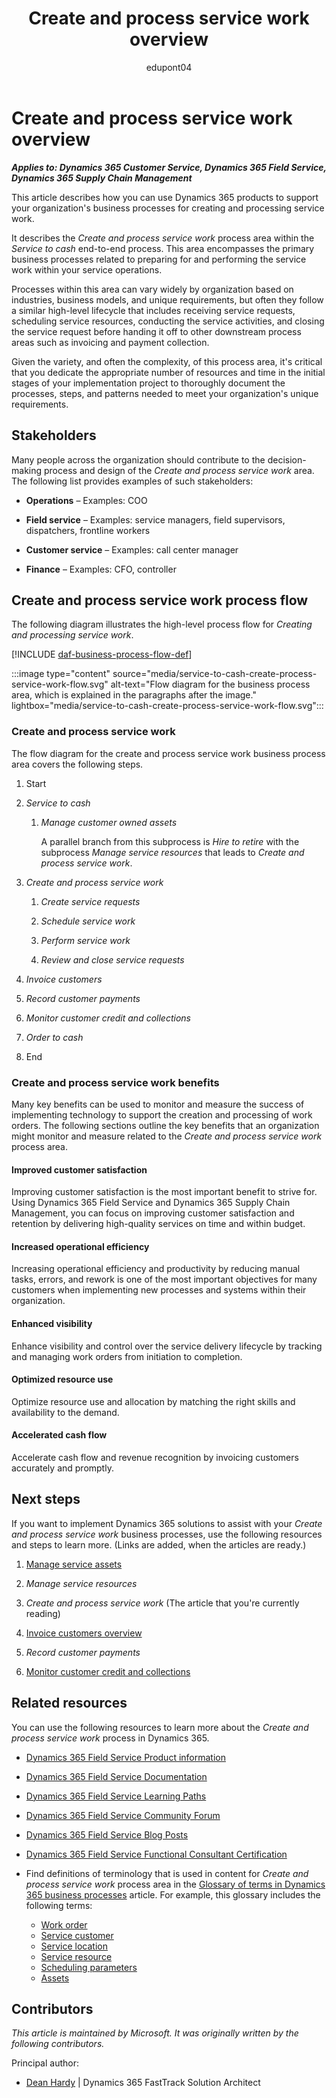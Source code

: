 ﻿---
title: Create and process service work overview
description: Learn how you can use Dynamics 365 products to support your organization's business processes for creating and processing work related to services.
ms.date: 02/21/2024
ms.topic: conceptual
author: edupont04
ms.author: dehardy
---

# Create and process service work overview

***Applies to: Dynamics 365 Customer Service, Dynamics 365 Field Service, Dynamics 365 Supply Chain Management***

This article describes how you can use Dynamics 365 products to support your organization's business processes for creating and processing service work.

It describes the *Create and process service work* process area within the *Service to cash* end-to-end process. This area encompasses the primary business processes related to preparing for and performing the service work within your service operations.

Processes within this area can vary widely by organization based on industries, business models, and unique requirements, but often they follow a similar high-level lifecycle that includes receiving service requests, scheduling service resources, conducting the service activities, and closing the service request before handing it off to other downstream process areas such as invoicing and payment collection.

Given the variety, and often the complexity, of this process area, it's critical that you dedicate the appropriate number of resources and time in the initial stages of your implementation project to thoroughly document the processes, steps, and patterns needed to meet your organization's unique requirements.

## Stakeholders 

Many people across the organization should contribute to the decision-making process and design of the *Create and process service work* area. The following list provides examples of such stakeholders:

- **Operations** – Examples: COO 

- **Field service** – Examples: service managers, field supervisors, dispatchers, frontline workers

- **Customer service** – Examples: call center manager

- **Finance** – Examples: CFO, controller

## Create and process service work process flow 

The following diagram illustrates the high-level process flow for *Creating and processing service work*.

[!INCLUDE [daf-business-process-flow-def](~/../shared-content/shared/guidance-includes/daf-business-process-flow-def.md)]

:::image type="content" source="media/service-to-cash-create-process-service-work-flow.svg" alt-text="Flow diagram for the business process area, which is explained in the paragraphs after the image." lightbox="media/service-to-cash-create-process-service-work-flow.svg":::

### Create and process service work

The flow diagram for the create and process service work business process area covers the following steps.

1. Start

2. *Service to cash*

    1. *Manage customer owned assets*

       A parallel branch from this subprocess is *Hire to retire* with the subprocess *Manage service resources* that leads to *Create and process service work*.

3. *Create and process service work*

    1. *Create service requests*

    2. *Schedule service work*

    3. *Perform service work*

    4. *Review and close service requests*

4. *Invoice customers*

5. *Record customer payments*

6. *Monitor customer credit and collections*

7. *Order to cash*

8. End

### Create and process service work benefits

Many key benefits can be used to monitor and measure the success of implementing technology to support the creation and processing of work orders. The following sections outline the key benefits that an organization might monitor and measure related to the *Create and process service work* process area.

####  Improved customer satisfaction

Improving customer satisfaction is the most important benefit to strive for. Using Dynamics 365 Field Service and Dynamics 365 Supply Chain Management, you can focus on improving customer satisfaction and retention by delivering high-quality services on time and within budget.

####  Increased operational efficiency

Increasing operational efficiency and productivity by reducing manual tasks, errors, and rework is one of the most important objectives for many customers when implementing new processes and systems within their organization.

#### Enhanced visibility

Enhance visibility and control over the service delivery lifecycle by tracking and managing work orders from initiation to completion.

#### Optimized resource use

Optimize resource use and allocation by matching the right skills and availability to the demand.

#### Accelerated cash flow

Accelerate cash flow and revenue recognition by invoicing customers accurately and promptly.

## Next steps

If you want to implement Dynamics 365 solutions to assist with your *Create and process service work* business processes, use the following resources and steps to learn more. (Links are added, when the articles are ready.)

1. [Manage service assets](service-to-cash-manage-service-assets.md)  

2. *Manage service resources*

3. *Create and process service work* (The article that you're currently reading)

4. [Invoice customers overview](order-to-cash-invoice-sales-orders-overview.md)

5. *Record customer payments*

6. [Monitor customer credit and collections](order-to-cash-monitor-customer-credit-collections-overview.md)

## Related resources

You can use the following resources to learn more about the *Create and process service work* process in Dynamics 365.

- [Dynamics 365 Field Service Product information](https://www.microsoft.com/dynamics-365/products/field-service)
- [Dynamics 365 Field Service Documentation](/dynamics365/field-service/finance-operations-integration)
- [Dynamics 365 Field Service Learning Paths](/training/browse/?expanded=dynamics-365&products=dynamics-field-service&resource_type=learning%20path)
- [Dynamics 365 Field Service Community Forum](https://community.dynamics.com/365/fieldservice/f/dynamics-365-for-field-service-forum)
- [Dynamics 365 Field Service Blog Posts](https://cloudblogs.microsoft.com/dynamics365/it/product/dynamics-365-field-service/?sort-by=newest-oldest&date=any&s=)
- [Dynamics 365 Field Service Functional Consultant Certification](/credentials/certifications/exams/mb-240/)
- Find definitions of terminology that is used in content for *Create and process service work* process area in the [Glossary of terms in Dynamics 365 business processes](glossary.md) article. For example, this glossary includes the following terms:

    - [Work order](glossary.md#work-order)
    - [Service customer](glossary.md#service-customer)
    - [Service location](glossary.md#service-location)
    - [Service resource](glossary.md#service-resource)
    - [Scheduling parameters](glossary.md#scheduling-parameters)
    - [Assets](glossary.md#asset)

## Contributors

*This article is maintained by Microsoft. It was originally written by the following contributors.*

Principal author:

- [Dean Hardy](https://www.linkedin.com/in/deanhardy/) | Dynamics 365 FastTrack Solution Architect



